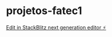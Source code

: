# projetos-fatec1

[Edit in StackBlitz next generation editor ⚡️](https://stackblitz.com/~/github.com/vitordias037/projetos-fatec1)